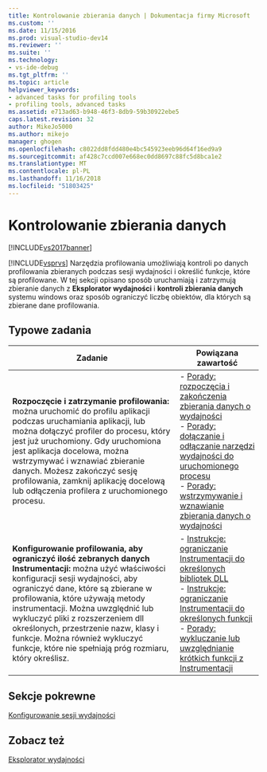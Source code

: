 ```yaml
---
title: Kontrolowanie zbierania danych | Dokumentacja firmy Microsoft
ms.custom: ''
ms.date: 11/15/2016
ms.prod: visual-studio-dev14
ms.reviewer: ''
ms.suite: ''
ms.technology:
- vs-ide-debug
ms.tgt_pltfrm: ''
ms.topic: article
helpviewer_keywords:
- advanced tasks for profiling tools
- profiling tools, advanced tasks
ms.assetid: e713ad63-b948-46f3-8db9-59b30922ebe5
caps.latest.revision: 32
author: MikeJo5000
ms.author: mikejo
manager: ghogen
ms.openlocfilehash: c8022dd8fdd480e4bc545923eeb96d64f16ed9a9
ms.sourcegitcommit: af428c7ccd007e668ec0dd8697c88fc5d8bca1e2
ms.translationtype: MT
ms.contentlocale: pl-PL
ms.lasthandoff: 11/16/2018
ms.locfileid: "51803425"
---
```

# <a name="controlling-data-collection"></a>Kontrolowanie zbierania danych
[!INCLUDE[vs2017banner](../includes/vs2017banner.md)]

[!INCLUDE[vsprvs](../includes/vsprvs-md.md)] Narzędzia profilowania umożliwiają kontroli po danych profilowania zbieranych podczas sesji wydajności i określić funkcje, które są profilowane. W tej sekcji opisano sposób uruchamiają i zatrzymują zbieranie danych z **Eksplorator wydajności** i **kontroli zbierania danych** systemu windows oraz sposób ograniczyć liczbę obiektów, dla których są zbierane dane profilowania.  
  
## <a name="common-tasks"></a>Typowe zadania  
  
|Zadanie|Powiązana zawartość|  
|----------|---------------------|  
|**Rozpoczęcie i zatrzymanie profilowania:** można uruchomić do profilu aplikacji podczas uruchamiania aplikacji, lub można dołączyć profiler do procesu, który jest już uruchomiony. Gdy uruchomiona jest aplikacja docelowa, można wstrzymywać i wznawiać zbieranie danych. Możesz zakończyć sesję profilowania, zamknij aplikację docelową lub odłączenia profilera z uruchomionego procesu.|-   [Porady: rozpoczęcia i zakończenia zbierania danych o wydajności](../profiling/how-to-start-and-end-performance-data-collection.md)<br />-   [Porady: dołączanie i odłączanie narzędzi wydajności do uruchomionego procesu](../profiling/how-to-attach-and-detach-performance-tools-to-running-processes.md)<br />-   [Porady: wstrzymywanie i wznawianie zbierania danych o wydajności](../profiling/how-to-pause-and-resume-performance-data-collection.md)|  
|**Konfigurowanie profilowania, aby ograniczyć ilość zebranych danych Instrumentacji:** można użyć właściwości konfiguracji sesji wydajności, aby ograniczyć dane, które są zbierane w profilowania, które używają metody instrumentacji. Można uwzględnić lub wykluczyć pliki z rozszerzeniem dll określonych, przestrzenie nazw, klasy i funkcje. Można również wykluczyć funkcje, które nie spełniają próg rozmiaru, który określisz.|-   [Instrukcje: ograniczanie Instrumentacji do określonych bibliotek DLL](../profiling/how-to-limit-instrumentation-to-specific-dlls.md)<br />-   [Instrukcje: ograniczanie Instrumentacji do określonych funkcji](../profiling/how-to-limit-instrumentation-to-specific-functions.md)<br />-   [Porady: wykluczanie lub uwzględnianie krótkich funkcji z Instrumentacji](../profiling/how-to-exclude-or-include-short-functions-from-instrumentation.md)|  
  
## <a name="related-sections"></a>Sekcje pokrewne  
 [Konfigurowanie sesji wydajności](../profiling/configuring-performance-sessions.md)  
  
## <a name="see-also"></a>Zobacz też  
 [Eksplorator wydajności](../profiling/performance-explorer.md)



